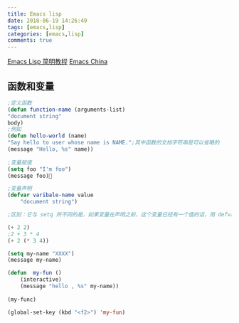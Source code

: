 ```yaml
---
title: Emacs lisp
date: 2018-06-19 14:26:49
tags: [emacs,lisp]
categories: [emacs,lisp]
comments: true
---
```


[Emacs Lisp 简明教程](http://smacs.github.io/elisp/)
[Emacs China](https://emacs-china.org)

## 函数和变量

```lisp
;定义函数
(defun function-name (arguments-list)
"document string"
body)
;例如
(defun hello-world (name)
"Say hello to user whose name is NAME.";其中函数的文档字符串是可以省略的
(message "Hello, %s" name))
  
;变量赋值
(setq foo "I'm foo")
(message foo)

;变量声明
(defvar varibale-name value
    "document string")

;区别：它与 setq 所不同的是，如果变量在声明之前，这个变量已经有一个值的话，用 defvar 声明的变量值不会改变成声明的那个值。另一个区别是 defvar 可以为变量提供文档字符串，当变量是在文件中定义的话，C-h v 后能给出变量定义的位置
```

```lisp
(+ 2 2)
;2 + 3 * 4
(+ 2 (* 3 4))

(setq my-name "XXXX")
(message my-name)

(defun  my-fun ()
    (interactive)
    (message "hello , %s" my-name))
    
(my-func)

(global-set-key (kbd "<f2>") 'my-fun)    
```

